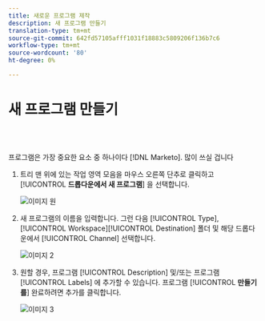 ```yaml
---
title: 새로운 프로그램 제작
description: 새 프로그램 만들기
translation-type: tm+mt
source-git-commit: 642fd57105afff1031f18883c5809206f136b7c6
workflow-type: tm+mt
source-wordcount: '80'
ht-degree: 0%

---
```



# 새 프로그램 만들기

<br> 

프로그램은 가장 중요한 요소 중 하나이다 [!DNL Marketo]. 많이 쓰실 겁니다

1. 트리 맨 위에 있는 작업 영역 모음을 마우스 오른쪽 단추로 클릭하고 [!UICONTROL **드롭다운에서 새 프로그램**] 을 선택합니다.

   ![이미지 원](/help/sky/assets/programs/create-a-new-program/create-a-new-program-1.png)

1. 새 프로그램의 이름을 입력합니다. 그런 다음 [!UICONTROL Type], [!UICONTROL Workspace][!UICONTROL Destination] 폴더 및 해당 드롭다운에서 [!UICONTROL Channel] 선택합니다.

   ![이미지 2](/help/sky/assets/programs/create-a-new-program/create-a-new-program-2.png)

1. 원할 경우, 프로그램 [!UICONTROL Description] 및/또는 프로그램 [!UICONTROL Labels] 에 추가할 수 있습니다. 프로그램 [!UICONTROL **만들기를**] 완료하려면 추가를 클릭합니다.

   ![이미지 3](/help/sky/assets/programs/create-a-new-program/create-a-new-program-3.png)
